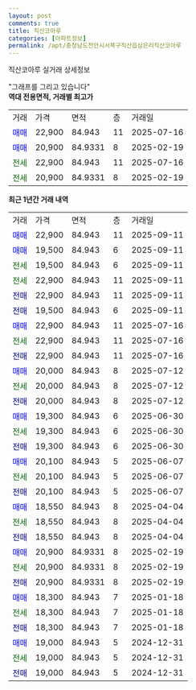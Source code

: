 ```yaml
---
layout: post
comments: true
title: 직산코아루
categories: [아파트정보]
permalink: /apt/충청남도천안시서북구직산읍삼은리직산코아루
---
```


직산코아루 실거래 상세정보

<script type="text/javascript">
  google.charts.load('current', {'packages':['line', 'corechart']});
  google.charts.setOnLoadCallback(drawChart);

  function drawChart() {
    var data = new google.visualization.DataTable();
    data.addColumn('date', '거래일');
    data.addColumn('number', "매매");
    data.addColumn('number', "전세");
    data.addColumn('number', "전매");

    data.addRows([[new Date(Date.parse("2025-09-11")), 22900, null, null], [new Date(Date.parse("2025-09-11")), 19500, null, null], [new Date(Date.parse("2025-09-11")), null, 19500, null], [new Date(Date.parse("2025-09-11")), null, 22900, null], [new Date(Date.parse("2025-09-11")), null, null, 22900], [new Date(Date.parse("2025-09-11")), null, null, 19500], [new Date(Date.parse("2025-07-16")), 22900, null, null], [new Date(Date.parse("2025-07-16")), null, 22900, null], [new Date(Date.parse("2025-07-16")), null, null, 22900], [new Date(Date.parse("2025-07-12")), 20000, null, null], [new Date(Date.parse("2025-07-12")), null, 20000, null], [new Date(Date.parse("2025-07-12")), null, null, 20000], [new Date(Date.parse("2025-06-30")), 19300, null, null], [new Date(Date.parse("2025-06-30")), null, 19300, null], [new Date(Date.parse("2025-06-30")), null, null, 19300], [new Date(Date.parse("2025-06-07")), 20100, null, null], [new Date(Date.parse("2025-06-07")), null, 20100, null], [new Date(Date.parse("2025-06-07")), null, null, 20100], [new Date(Date.parse("2025-04-04")), 18550, null, null], [new Date(Date.parse("2025-04-04")), null, 18550, null], [new Date(Date.parse("2025-04-04")), null, null, 18550], [new Date(Date.parse("2025-02-19")), 20900, null, null], [new Date(Date.parse("2025-02-19")), null, 20900, null], [new Date(Date.parse("2025-02-19")), null, null, 20900], [new Date(Date.parse("2025-01-18")), 18300, null, null], [new Date(Date.parse("2025-01-18")), null, 18300, null], [new Date(Date.parse("2025-01-18")), null, null, 18300], [new Date(Date.parse("2024-12-31")), 19000, null, null], [new Date(Date.parse("2024-12-31")), null, 19000, null], [new Date(Date.parse("2024-12-31")), null, null, 19000]]);

    var options = {
      hAxis: {
        format: 'yyyy/MM/dd'
      },    
      lineWidth: 0,
      pointsVisible: true,    
      title: '최근 1년간 유형별 실거래가 분포',
      legend: { position: 'bottom' }
    };

    var formatter = new google.visualization.NumberFormat({pattern:'###,###'} );
    formatter.format(data, 1);
    formatter.format(data, 2);
    
    setTimeout(function() {
        var chart = new google.visualization.LineChart(document.getElementById('columnchart_material'));
        chart.draw(data, (options));
        document.getElementById('loading').style.display = 'none';
    }, 200);
  }
</script>


<div id="loading" style="z-index:20; display: block; margin-left: 0px">"그래프를 그리고 있습니다"</div>
<div id="columnchart_material" style="width: 95%; margin-left: 0px; display: block"></div>
<!-- contents start -->
<b>역대 전용면적, 거래별 최고가</b>
<table class="sortable">
    <tr>
      <td>거래</td>
      <td>가격</td>
      <td>면적</td>
      <td>층</td>
      <td>거래일</td>
    </tr>
        <tr>
          <td><a style="color: blue">매매</a></td>
          <td>22,900</td>
          <td>84.943</td>
          <td>11</td>
          <td>2025-07-16</td>
        </tr>            <tr>
          <td><a style="color: blue">매매</a></td>
          <td>20,900</td>
          <td>84.9331</td>
          <td>8</td>
          <td>2025-02-19</td>
        </tr>        
        <tr>
              <td><a style="color: darkgreen">전세</a></td>
              <td>22,900</td>
              <td>84.943</td>
              <td>11</td>
              <td>2025-07-16</td>
            </tr>            <tr>
              <td><a style="color: darkgreen">전세</a></td>
              <td>20,900</td>
              <td>84.9331</td>
              <td>8</td>
              <td>2025-02-19</td>
            </tr>        
    
</table>

<b>최근 1년간 거래 내역</b>

<table class="sortable">
    <tr>
      <td>거래</td>
      <td>가격</td>
      <td>면적</td>
      <td>층</td>
      <td>거래일</td>
    </tr>
    <tr>
      <td><a style="color: blue">매매</a></td>
      <td>22,900</td>
      <td>84.943</td>
      <td>11</td>
      <td>2025-09-11</td>
    </tr>          <tr>
      <td><a style="color: blue">매매</a></td>
      <td>19,500</td>
      <td>84.943</td>
      <td>6</td>
      <td>2025-09-11</td>
    </tr>          <tr>
      <td><a style="color: darkgreen">전세</a></td>
      <td>19,500</td>
      <td>84.943</td>
      <td>6</td>
      <td>2025-09-11</td>
    </tr>          <tr>
      <td><a style="color: darkgreen">전세</a></td>
      <td>22,900</td>
      <td>84.943</td>
      <td>11</td>
      <td>2025-09-11</td>
    </tr>          <tr>
      <td><a style="color: darkblue">전매</a></td>
      <td>22,900</td>
      <td>84.943</td>
      <td>11</td>
      <td>2025-09-11</td>
    </tr>          <tr>
      <td><a style="color: darkblue">전매</a></td>
      <td>19,500</td>
      <td>84.943</td>
      <td>6</td>
      <td>2025-09-11</td>
    </tr>          <tr>
      <td><a style="color: blue">매매</a></td>
      <td>22,900</td>
      <td>84.943</td>
      <td>11</td>
      <td>2025-07-16</td>
    </tr>          <tr>
      <td><a style="color: darkgreen">전세</a></td>
      <td>22,900</td>
      <td>84.943</td>
      <td>11</td>
      <td>2025-07-16</td>
    </tr>          <tr>
      <td><a style="color: darkblue">전매</a></td>
      <td>22,900</td>
      <td>84.943</td>
      <td>11</td>
      <td>2025-07-16</td>
    </tr>          <tr>
      <td><a style="color: blue">매매</a></td>
      <td>20,000</td>
      <td>84.943</td>
      <td>8</td>
      <td>2025-07-12</td>
    </tr>          <tr>
      <td><a style="color: darkgreen">전세</a></td>
      <td>20,000</td>
      <td>84.943</td>
      <td>8</td>
      <td>2025-07-12</td>
    </tr>          <tr>
      <td><a style="color: darkblue">전매</a></td>
      <td>20,000</td>
      <td>84.943</td>
      <td>8</td>
      <td>2025-07-12</td>
    </tr>          <tr>
      <td><a style="color: blue">매매</a></td>
      <td>19,300</td>
      <td>84.943</td>
      <td>6</td>
      <td>2025-06-30</td>
    </tr>          <tr>
      <td><a style="color: darkgreen">전세</a></td>
      <td>19,300</td>
      <td>84.943</td>
      <td>6</td>
      <td>2025-06-30</td>
    </tr>          <tr>
      <td><a style="color: darkblue">전매</a></td>
      <td>19,300</td>
      <td>84.943</td>
      <td>6</td>
      <td>2025-06-30</td>
    </tr>          <tr>
      <td><a style="color: blue">매매</a></td>
      <td>20,100</td>
      <td>84.943</td>
      <td>5</td>
      <td>2025-06-07</td>
    </tr>          <tr>
      <td><a style="color: darkgreen">전세</a></td>
      <td>20,100</td>
      <td>84.943</td>
      <td>5</td>
      <td>2025-06-07</td>
    </tr>          <tr>
      <td><a style="color: darkblue">전매</a></td>
      <td>20,100</td>
      <td>84.943</td>
      <td>5</td>
      <td>2025-06-07</td>
    </tr>          <tr>
      <td><a style="color: blue">매매</a></td>
      <td>18,550</td>
      <td>84.943</td>
      <td>8</td>
      <td>2025-04-04</td>
    </tr>          <tr>
      <td><a style="color: darkgreen">전세</a></td>
      <td>18,550</td>
      <td>84.943</td>
      <td>8</td>
      <td>2025-04-04</td>
    </tr>          <tr>
      <td><a style="color: darkblue">전매</a></td>
      <td>18,550</td>
      <td>84.943</td>
      <td>8</td>
      <td>2025-04-04</td>
    </tr>          <tr>
      <td><a style="color: blue">매매</a></td>
      <td>20,900</td>
      <td>84.9331</td>
      <td>8</td>
      <td>2025-02-19</td>
    </tr>          <tr>
      <td><a style="color: darkgreen">전세</a></td>
      <td>20,900</td>
      <td>84.9331</td>
      <td>8</td>
      <td>2025-02-19</td>
    </tr>          <tr>
      <td><a style="color: darkblue">전매</a></td>
      <td>20,900</td>
      <td>84.9331</td>
      <td>8</td>
      <td>2025-02-19</td>
    </tr>          <tr>
      <td><a style="color: blue">매매</a></td>
      <td>18,300</td>
      <td>84.943</td>
      <td>7</td>
      <td>2025-01-18</td>
    </tr>          <tr>
      <td><a style="color: darkgreen">전세</a></td>
      <td>18,300</td>
      <td>84.943</td>
      <td>7</td>
      <td>2025-01-18</td>
    </tr>          <tr>
      <td><a style="color: darkblue">전매</a></td>
      <td>18,300</td>
      <td>84.943</td>
      <td>7</td>
      <td>2025-01-18</td>
    </tr>          <tr>
      <td><a style="color: blue">매매</a></td>
      <td>19,000</td>
      <td>84.943</td>
      <td>5</td>
      <td>2024-12-31</td>
    </tr>          <tr>
      <td><a style="color: darkgreen">전세</a></td>
      <td>19,000</td>
      <td>84.943</td>
      <td>5</td>
      <td>2024-12-31</td>
    </tr>          <tr>
      <td><a style="color: darkblue">전매</a></td>
      <td>19,000</td>
      <td>84.943</td>
      <td>5</td>
      <td>2024-12-31</td>
    </tr>      </table>
<!-- contents end -->    

